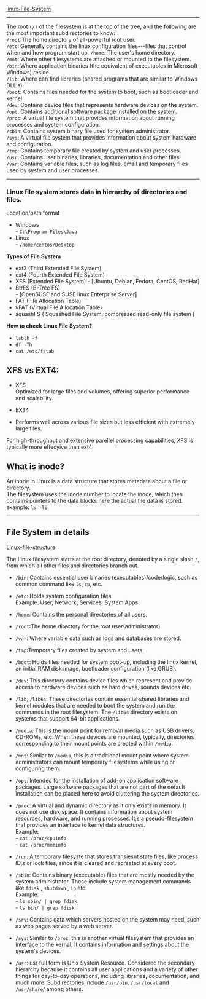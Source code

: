 [linux-File-System](./linux-file-system.png)

---
The root ```(/)``` of the filesystem is at the top of the tree, and the following are the most important subdirectories to know:  
```/root```:The home directory of all-powerful root user.  
```/etc```: Generally contains the linux configuration files---files that control when and how program start up. 
```/home```: The user's home directory.  
```/mnt```: Where other filesystems are attached or mounted to the filesystem.  
```/bin```: Where application binaries (the equivalent of executables in Microsoft Windows) reside.  
```/lib```: Where can find libraries (shared programs that are similar to Windows DLL's)  
```/boot```: Contains files needed for the system to boot, such as bootloader and kernel  
```/dev```: Contains device files that represents hardware devices on the system.  
```/opt```: Contains additional software package installed on the system.  
```/proc```: A virtual file system that provides information about running processes and system configuration.  
```/sbin```: Contains system binary file used for system administrator.  
```/sys```: A virtual file system that provides information about system hardware and configuration.  
```/tmp```: Contains temporary file created by system and user processes.  
```/usr```: Contains user binaries, libraries, documentation and other files.  
```/var```: Contains variable files, such as log files, email and temporary files used by system and user processes.

---


### Linux file system stores data in hierarchy of directories and files.

Location/path format  
- Windows  
        - ```C:\Program Files\Java```  
- Linux   
        - ```/home/centos/Desktop```  

__Types of File System__
- ext3  (Third Extended File System)
- ext4  (Fourth Extended File System)
- XFS  (Extended File System)
        - [Ubuntu, Debian, Fedora, CentOS, RedHat]  
- BtrFS (B-Tree FS)  
        - [OpenSUSE and SUSE linux Enterprise Server]  
- FAT   (File Allocation Table)
- vFAT  (Virtual File Allocation Table)
- squashFS ( Squashed File System, compressed read-only file system )

__How to check Linux File System?__
- ```lsblk -f```  
- ```df -Th```  
- ```cat /etc/fstab```  


## XFS vs EXT4:
- XFS  
Optimized for large files and volumes, offering superior
performance and scalability.

- EXT4  
- Performs well across various file sizes but less efficient with extremely large files.  

For high-throughput and extensive parellel processing capabilities, XFS is typically more effecyive than ext4.  


## What is inode?  
An inode in Linux is a data structure that stores metadata about a file or directory.  
The filesystem uses the inode number to locate the inode, which then contains pointers to the data blocks here the actual file data is stored.    
example: ```ls -li```  

---

## File System in details  

[Linux-file-structure](linux-directory-structure.png)

The Linux filesystem starts at the root directory, denoted by a single slash ```/```, from which all other files and directories branch out.  

- ```/bin```: Contains essential user binaries (executables)/code/logic, such as common command like ```ls```, ```cp```, etc.  
- ```/etc```: Holds system configuration files.  
                        Example: User, Network, Services, System Apps  
- ```/home```: Contains the personal directories of all users.  
- ```/root```:The home directory for the root user(administrator).  
- ```/var```: Where variable data such as logs and databases are stored.  
- ```/tmp```:Temporary files created by system and users.  
- ```/boot```: Holds files needed for system boot-up, including the linux kernel, an initial RAM disk image, bootloader configuration (like GRUB).  
- ```/dev```: This directory contains device files which represent and provide access to hardware devices such as hard drives, sounds devices etc.  
- ```/lib```, ```/lib64```: These directories contain essential shared libraries and kernel modules that are needed to boot the system and run the commands in the root filesystem. The ```/lib64``` directory exists on systems that support 64-bit applications.  
- ```/media```: This is the mount point for removal media such as USB drivers, CD-ROMs, etc. When these devices are mounted, typically, directories corresponding to their mount points are created within ```/media```.  
- ```/mnt```: Similar to ```/media```, this is a traditional mount point where system administrators can mount temporary filesystems while using or configuring them.  
- ```/opt```: Intended for the installation of add-on application software packages. Large software packages that are not part of the default installation can be placed here to avoid cluttering the system directories.  
- ```/proc```: A virtual and dynamic directory as it only exists in memory. It does not use disk space. It contains information about system resources, hardware, and running processes. It,s a pseudo-filesystem that provides an interface to kernel data structures.  
                Example:  
                        - ```cat /proc/cpuinfo```  
                        - ```cat /proc/meminfo```
                                
- ```/run```: A temporary filesyste that stores transiesnt state files, like process ID,s or lock files, since it is cleared and recreated at every boot.   
- ```/sbin```: Contains binary (executable) files that are mostly needed by the system administrator. These include system management commands like ```fdisk``` , ```shutdown``` , ```ip``` etc.  
                Example:  
                        - ```ls sbin/ | grep fdisk```  
                        - ```ls bin/ | grep fdisk```
- ```/srv```: Contains data which servers hosted on the system may need, such as web pages served by a web server.  
- ```/sys```: Similar to ```/proc```, this is another virtual filesystem that provides an interface to the kernal, It contains information and settings about the system's devices.
- ```/usr```: usr full form is Unix System Resource. Considered the secondary hierarchy because it contains all user applications and a variety of other things for day-to-day operations, including libraries, documentation, and much more. Subdirectories include ```/usr/bin```, ```/usr/local``` and ```/usr/share```/ among others.

